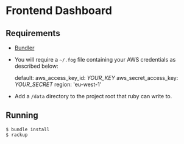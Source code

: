 Frontend Dashboard
==================

Requirements
------------

 * [Bundler](http://gembundler.com/)
 * You will require a `~/.fog` file containing your AWS credentials as described below:

    default:
      aws_access_key_id: _YOUR_KEY_
      aws_secret_access_key: _YOUR_SECRET_
      region: 'eu-west-1'
      
  * Add a `/data` directory to the project root that ruby can write to.

Running
---------

    $ bundle install
    $ rackup
